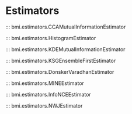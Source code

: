 # Estimators

::: bmi.estimators.CCAMutualInformationEstimator

::: bmi.estimators.HistogramEstimator

::: bmi.estimators.KDEMutualInformationEstimator

::: bmi.estimators.KSGEnsembleFirstEstimator

::: bmi.estimators.DonskerVaradhanEstimator

::: bmi.estimators.MINEEstimator

::: bmi.estimators.InfoNCEEstimator

::: bmi.estimators.NWJEstimator

